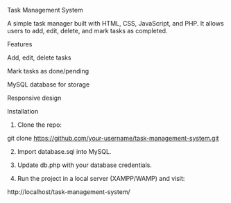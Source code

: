Task Management System

A simple task manager built with HTML, CSS, JavaScript, and PHP. It allows users to add, edit, delete, and mark tasks as completed.

Features

Add, edit, delete tasks

Mark tasks as done/pending

MySQL database for storage

Responsive design


Installation

1. Clone the repo:

git clone https://github.com/your-username/task-management-system.git


2. Import database.sql into MySQL.


3. Update db.php with your database credentials.


4. Run the project in a local server (XAMPP/WAMP) and visit:

http://localhost/task-management-system/

